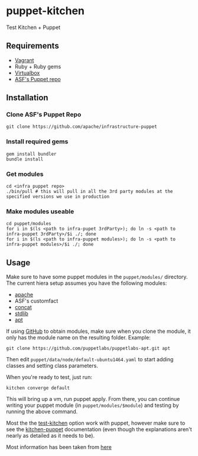 puppet-kitchen
==============

Test Kitchen + Puppet

Requirements
------------

+ [Vagrant](https://www.vagrantup.com/)
+ Ruby + Ruby gems
+ [Virtualbox](https://www.virtualbox.org/)
+ [ASF's Puppet repo](https://github.com/apache/infrastructure-puppet/)



Installation
------------

### Clone ASF's Puppet Repo

```
git clone https://github.com/apache/infrastructure-puppet
```

### Install required gems

```
gem install bundler
bundle install
```

### Get modules

```
cd <infra puppet repo>
./bin/pull # this will pull in all the 3rd party modules at the specified versions we use in production
```

### Make modules useable

```
cd puppet/modules
for i in $(ls <path to infra-pupet 3rdParty>); do ln -s <path to infra-puppet 3rdParty>/$i ./; done
for i in $(ls <path to infra-puppet modules>); do ln -s <path to infra-puppet modules>/$i ./; done
```

Usage
-----

Make sure to have some puppet modules in the ``puppet/modules/`` directory.
The current hiera setup assumes you have the following modules:

+ [apache](https://github.com/puppetlabs/puppetlabs-apache) 
+ ASF's customfact
+ [concat](https://github.com/puppetlabs/puppetlabs-concat)
+ [stdlib](https://github.com/puppetlabs/puppetlabs-stdlib)
+ [apt](https://github.com/puppetlabs/puppetlabs-apt)

If using [GitHub](https://github.com/) to obtain modules, make sure when you clone the module, it only has the module name on the resulting folder.
Example:

```
git clone https://github.com/puppetlabs/puppetlabs-apt.git apt
```

Then edit ``puppet/data/node/default-ubuntu1464.yaml`` to start adding classes and setting class parameters.

When you're ready to test, just run:

```
kitchen converge default
```

This will bring up a vm, run puppet apply. From there, you can continue writing your puppet module (in ```puppet/modules/$module```) and testing by running the above command.

Most the the [test-kitchen](https://github.com/test-kitchen/test-kitchen#usage)
option work with puppet, however make sure to see
the [kitchen-puppet](https://github.com/neillturner/kitchen-puppet/blob/master/provisioner_options.md)
documentation (even though the explanations aren't nearly as detailed as it needs to be).


Most information has been taken from [here](http://ehaselwanter.com/en/blog/2014/05/08/using-test-kitchen-with-puppet/)
